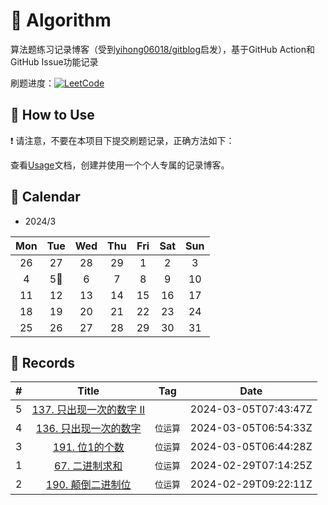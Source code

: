 # 📝 Algorithm
算法题练习记录博客（受到[yihong06018/gitblog](https://github.com/yihong0618/gitblog)启发），基于GitHub Action和GitHub Issue功能记录

刷题进度：[![LeetCode](https://img.shields.io/github/issues/doragd/algorithm?style=flat&label=%F0%9F%8C%B8%20LeetCode%20Record&labelColor=%20%236DB9EF&color=%23FF90BC&link=https%3A%2F%2Fgithub.com%2Fdoragd%2Falgorithm
)](https://github.com/doragd/algorithm)

## 🎄 How to Use

❗ 请注意，不要在本项目下提交刷题记录，正确方法如下：

查看[Usage](Usage.md)文档，创建并使用一个个人专属的记录博客。


## 🎯 Calendar

* 2024/3

|Mon|Tue|Wed|Thu|Fri|Sat|Sun|
|:-:|:-:|:-:|:-:|:-:|:-:|:-:|
|26|27|28|29|1|2|3|
|4|5🌟|6|7|8|9|10|
|11|12|13|14|15|16|17|
|18|19|20|21|22|23|24|
|25|26|27|28|29|30|31|


## 🍃 Records

|#|Title|Tag|Date|
|:-:|:-:|:-:|:-:|
|5|[137. 只出现一次的数字 II](https://github.com/xyqh/Algorithm/issues/5)||2024-03-05T07:43:47Z|
|4|[136. 只出现一次的数字](https://github.com/xyqh/Algorithm/issues/4)|`位运算`|2024-03-05T06:54:33Z|
|3|[191. 位1的个数](https://github.com/xyqh/Algorithm/issues/3)|`位运算`|2024-03-05T06:44:28Z|
|1|[67. 二进制求和](https://github.com/xyqh/Algorithm/issues/1)|`位运算`|2024-02-29T07:14:25Z|
|2|[190. 颠倒二进制位](https://github.com/xyqh/Algorithm/issues/2)|`位运算`|2024-02-29T09:22:11Z|
